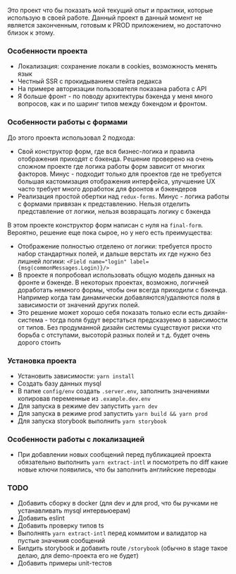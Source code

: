 Это проект что бы показать мой текущий опыт и практики, которые использую в своей работе.
Данный проект в данный момент не является законченным, готовым к PROD приложением, но достаточно близок к этому.

### Особенности проекта
* Локализация: сохранение локали в cookies, возможность менять язык
* Честный SSR с прокидыванием стейта редакса
* На примере авторизации пользователя показана работа с API
* Я больше фронт - по поводу архитектуры бэкенда у меня много вопросов, как и по шаринг типов между бэкендом и фронтом.

### Особенности работы с формами
До этого проекта использовал 2 подхода:
* Свой конструктор форм, где вся бизнес-логика и правила отображения приходят с бэкенда. Решение проверено на очень 
сложном проекте где логика работы форм зависит от многих факторов. Минус - подходит только
 для проектов где не требуется большая кастомизация отображения интерфейса, улучшение UX часто требует много доработок
  для фронтов и бэкендеров
* Реализация простой обертки над `redux-forms`. Минус - логика работы с формами привязан к представлению. Нельзя
 отделить представление от логики, нельзя возвращать логику с бэкенда

В этом проекте конструктор форм написан с нуля на `final-form`. Вероятно, решение еще пока сырое, но у него есть преимущества:
* Отображение полностью отделено от логики: требуется просто набор стандартных полей, и дальше верстать их где нужно 
без лишней логики: `<Field name="login" label={msg(commonMessages.Login)}/>`
* В проекте я попробовал использовать общую модель данных на фронте и бэкенде.
В некоторых проектах, возможно, логичней доработать немного формы, чтобы они всегда приходили с бэкенда. 
Например когда там динамически добавляются/удаляются поля в зависимости от значений других полей.
* Это решение может хорошо себя показать только если есть дизайн-система - тогда поля будут верстаться предсказуемо в 
зависимости от типов. Без продуманной дизайн системы существуют риски что борьба с отступами, высоторй разных полей и т.д. 
будет очень дорого стоить

### Установка проекта
* Установить зависимости: `yarn install`
* Создать базу данных mysql
* В папке `config/env` создать `.server.env`, заполнить значениями копировав переменные из `.example.dev.env`
* Для запуска в режиме dev запустить `yarn dev`
* Для запуска в режиме prod запустить `yarn build && yarn prod`
* Для запуска storybook выполнить `yarn storybook`

### Особенности работы с локализацией
* При добавлении новых сообщений перед публикацией проекта обязательно выполнить `yarn extract-intl` 
и посмотреть по diff какие новые ключи появились, что бы заполнить английские переводы

### TODO
* Добавить сборку в docker (для dev и для prod, что бы ручками не устанавливать mysql интервьюерам)
* Добавить eslint
* Добавить проверку типов ts
* Выполнять `yarn extract-intl` перед коммитом и валидатор на пустые значения сообщений
* Билдить storybook и добавить route `/storybook` (обычно в stage такое делаю, для demo-проекта его не будет)
* Добавить примеры unit-тестов

